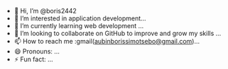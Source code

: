 - 👋 Hi, I’m @boris2442
- 👀 I’m interested in application development...
- 🌱 I’m currently learning web development ...
- 💞️ I’m looking to collaborate on GitHub to improve and grow  my skills ...
- 📫 How to reach me :gmail(aubinborissimotsebo@gmail.com)...
- 😄 Pronouns: ...
- ⚡ Fun fact: ...

<!---
boris2442/boris2442 is a ✨ special ✨ repository because its `README.md` (this file) appears on your GitHub profile.
You can click the Preview link to take a look at your changes.
--->
